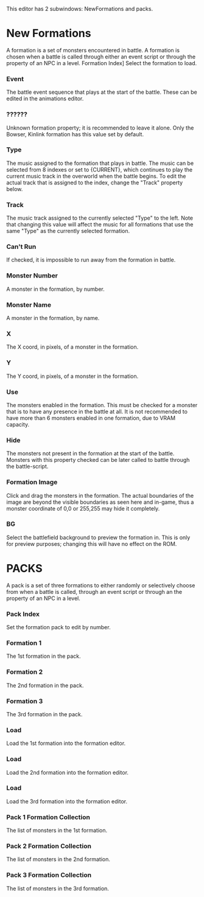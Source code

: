 This editor has 2 subwindows: NewFormations and packs.
# New Formations
A formation is a set of monsters encountered in battle. A formation is chosen when a battle is called through either an event script or through the property of an NPC in a level. Formation Index] Select the formation to load.

### Event
The battle event sequence that plays at the start of the battle. These can be edited in the animations editor.
### ??????
Unknown formation property; it is recommended to leave it alone. Only the Bowser, Kinlink formation has this value set by default.
### Type
The music assigned to the formation that plays in battle. The music can be selected from 8 indexes or set to {CURRENT}, which continues to play the current music track in the overworld when the battle begins. To edit the actual track that is assigned to the index, change the "Track" property below.
### Track
The music track assigned to the currently selected "Type" to the left. Note that changing this value will affect the music for all formations that use the same "Type" as the currently selected formation.
### Can't Run
If checked, it is impossible to run away from the formation in battle.
### Monster Number
A monster in the formation, by number.
### Monster Name
A monster in the formation, by name.
### X
The X coord, in pixels, of a monster in the formation.
### Y
The Y coord, in pixels, of a monster in the formation.
### Use
The monsters enabled in the formation. This must be checked for a monster that is to have any presence in the battle at all. It is not recommended to have more than 6 monsters enabled in one formation, due to VRAM capacity.
### Hide
The monsters not present in the formation at the start of the battle. Monsters with this property checked can be later called to battle through the battle-script.
### Formation Image
Click and drag the monsters in the formation. The actual boundaries of the image are beyond the visible boundaries as seen here and in-game, thus a monster coordinate of 0,0 or 255,255 may hide it completely.
### BG
Select the battlefield background to preview the formation in. This is only for preview purposes; changing this will have no effect on the ROM.

# PACKS
A pack is a set of three formations to either randomly or selectively choose from when a battle is called, through an event script or through an the property of an NPC in a level.

### Pack Index
Set the formation pack to edit by number.
### Formation 1
The 1st formation in the pack.
### Formation 2
The 2nd formation in the pack.
### Formation 3
The 3rd formation in the pack.
### Load
Load the 1st formation into the formation editor.
### Load
Load the 2nd formation into the formation editor.
### Load
Load the 3rd formation into the formation editor.
### Pack 1 Formation Collection
The list of monsters in the 1st formation.
### Pack 2 Formation Collection
The list of monsters in the 2nd formation.
### Pack 3 Formation Collection
The list of monsters in the 3rd formation.